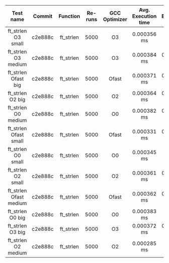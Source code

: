 Test name|Commit|Function|Re-runs|GCC Optimizer|Avg. Execution time|Min. Execution time|Max. Execution time|Passed
|:---:|:---:|:---:|:---:|:---:|:---:|:---:|:---:|:---:
ft_strlen O3 small|c2e888c|ft_strlen|5000|O3|0.000356 ms|6.8e-05 ms|0.005966 ms|✅
ft_strlen O3 medium|c2e888c|ft_strlen|5000|O3|0.000384 ms|0.000195 ms|0.001296 ms|✅
ft_strlen Ofast big|c2e888c|ft_strlen|5000|Ofast|0.000371 ms|0.000199 ms|0.002747 ms|✅
ft_strlen O2 big|c2e888c|ft_strlen|5000|O2|0.000364 ms|0.000186 ms|0.001266 ms|✅
ft_strlen O0 medium|c2e888c|ft_strlen|5000|O0|0.000382 ms|0.000213 ms|0.002274 ms|✅
ft_strlen Ofast small|c2e888c|ft_strlen|5000|Ofast|0.000331 ms|0.000154 ms|0.000935 ms|✅
ft_strlen O0 small|c2e888c|ft_strlen|5000|O0|0.000345 ms|7.9e-05 ms|0.001683 ms|✅
ft_strlen O2 small|c2e888c|ft_strlen|5000|O2|0.000361 ms|0.000171 ms|0.002159 ms|✅
ft_strlen Ofast medium|c2e888c|ft_strlen|5000|Ofast|0.000362 ms|0.000183 ms|0.001236 ms|✅
ft_strlen O0 big|c2e888c|ft_strlen|5000|O0|0.000383 ms|7.9e-05 ms|0.003256 ms|✅
ft_strlen O3 big|c2e888c|ft_strlen|5000|O3|0.000372 ms|0.000197 ms|0.002446 ms|✅
ft_strlen O2 medium|c2e888c|ft_strlen|5000|O2|0.000285 ms|9.9e-05 ms|0.001804 ms|✅
